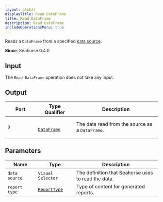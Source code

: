 ```yaml
---
layout: global
displayTitle: Read DataFrame
title: Read DataFrame
description: Read DataFrame
includeOperationsMenu: true
---
```


Reads a `DataFrame` from a specified [data source](../reference/data_sources.html).

**Since**: Seahorse 0.4.0

## Input

The `Read DataFrame` operation does not take any input.

## Output

<table>
  <thead>
    <tr>
      <th style="width:20%">Port</th>
      <th style="width:25%">Type Qualifier</th>
      <th style="width:55%">Description</th>
    </tr>
  </thead>
  <tbody>
    <tr>
      <td>
        <code>0</code>
      </td>
      <td>
        <code>
          <a href="../classes/dataframe.html">DataFrame</a>
        </code>
      </td>
      <td>The data read from the source as a <code>DataFrame</code>.</td>
    </tr>
  </tbody>
</table>


## Parameters

<table class="table">
<thead>
<tr>
  <th style="width:20%">Name</th>
  <th style="width:25%">Type</th>
  <th style="width:55%">Description</th>
</tr>
</thead>
<tbody>

<tr>
  <td>
    <code>data source</code>
  </td>
  <td>
    <code>Visual Selector</code>
  </td>
  <td>The definition that Seahorse uses to read the data.</td>
</tr>

<tr>
<td><code>report type</code></td>
<td><code><a href="../parameter_types.html#report-type">ReportType</a></code></td>
<td>Type of content for generated reports.</td>
</tr>

</tbody>
</table>
